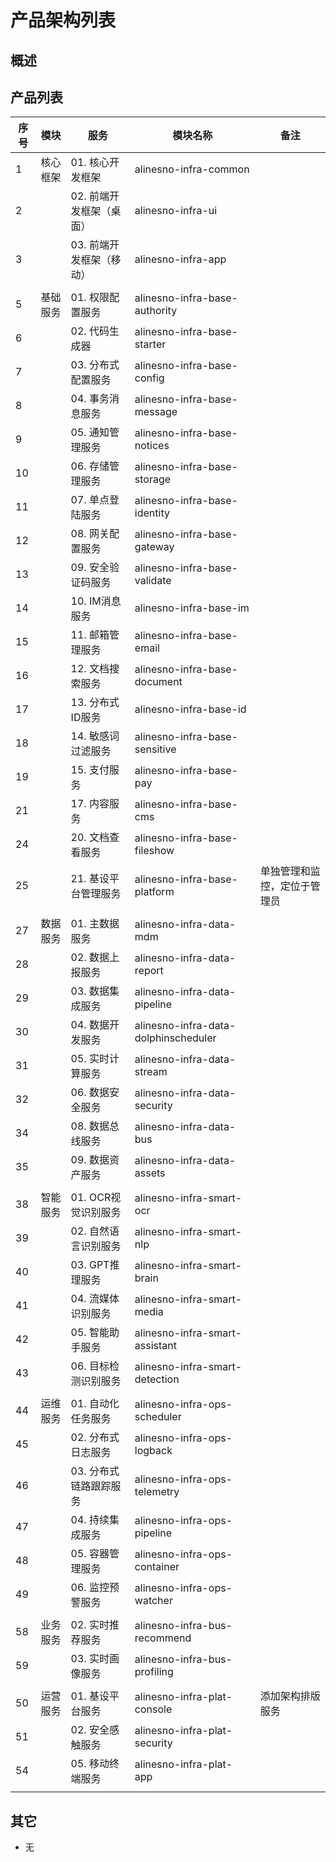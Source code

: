 # 产品架构列表

## 概述

## 产品列表

| 序号 | 模块     | 服务                                   | 模块名称                             | 备注                         |
|------|----------|----------------------------------------|--------------------------------------|------------------------------|
| 1    | 核心框架 | 01. 核心开发框架                       | alinesno-infra-common                |                              |
| 2    |          | 02. 前端开发框架（桌面）               | alinesno-infra-ui                    |                              |
| 3    |          | 03. 前端开发框架（移动）               | alinesno-infra-app                   |                              |
|      |          |                                        |                                      |                              |
| 5    | 基础服务 | 01. 权限配置服务                       | alinesno-infra-base-authority        |                              |
| 6    |          | 02. 代码生成器                         | alinesno-infra-base-starter             |                              |
| 7    |          | 03. 分布式配置服务                     | alinesno-infra-base-config           |                              |
| 8    |          | 04. 事务消息服务                       | alinesno-infra-base-message          |                              |
| 9    |          | 05. 通知管理服务                       | alinesno-infra-base-notices          |                              |
| 10   |          | 06. 存储管理服务                       | alinesno-infra-base-storage          |                              |
| 11   |          | 07. 单点登陆服务                       | alinesno-infra-base-identity              |                              |
| 12   |          | 08. 网关配置服务                       | alinesno-infra-base-gateway          |                              |
| 13   |          | 09. 安全验证码服务                     | alinesno-infra-base-validate         |                              |
| 14   |          | 10. IM消息服务                         | alinesno-infra-base-im               |                              |
| 15   |          | 11. 邮箱管理服务                       | alinesno-infra-base-email            |                              |
| 16   |          | 12. 文档搜索服务                       | alinesno-infra-base-document         |                              |
| 17   |          | 13. 分布式ID服务                       | alinesno-infra-base-id               |                              |
| 18   |          | 14. 敏感词过滤服务                     | alinesno-infra-base-sensitive        |                              |
| 19   |          | 15. 支付服务                           | alinesno-infra-base-pay              |                              |
| 21   |          | 17. 内容服务                           | alinesno-infra-base-cms              |                              |
| 24   |          | 20. 文档查看服务                       | alinesno-infra-base-fileshow         |                              |
| 25   |          | 21. 基设平台管理服务                   | alinesno-infra-base-platform         | 单独管理和监控，定位于管理员 |
|      |          |                                        |                                      |                              |
| 27   | 数据服务 | 01. 主数据服务                         | alinesno-infra-data-mdm              |                              |
| 28   |          | 02. 数据上报服务                       | alinesno-infra-data-report           |                              |
| 29   |          | 03. 数据集成服务                       | alinesno-infra-data-pipeline           |                              |
| 30   |          | 04. 数据开发服务                       | alinesno-infra-data-dolphinscheduler |                              |
| 31   |          | 05. 实时计算服务                       | alinesno-infra-data-stream            |                              |
| 32   |          | 06. 数据安全服务                       | alinesno-infra-data-security         |                              |
| 34   |          | 08. 数据总线服务                       | alinesno-infra-data-bus              |                              |
| 35   |          | 09. 数据资产服务                       | alinesno-infra-data-assets           |                              |
|      |          |                                        |                                      |                              |
| 38   | 智能服务 | 01. OCR视觉识别服务                    | alinesno-infra-smart-ocr                |                              |
| 39   |          | 02. 自然语言识别服务                   | alinesno-infra-smart-nlp                |                              |
| 40   |          | 03. GPT推理服务                        | alinesno-infra-smart-brain                |                              |
| 41   |          | 04. 流媒体识别服务                     | alinesno-infra-smart-media              |                              |
| 42   |          | 05. 智能助手服务                       | alinesno-infra-smart-assistant         |                              |
| 43   |          | 06. 目标检测识别服务                    | alinesno-infra-smart-detection         |                              |
|      |          |                                        |                                      |                              |
| 44   | 运维服务 | 01. 自动化任务服务 | alinesno-infra-ops-scheduler         |                              |
| 45   |          | 02. 分布式日志服务                     | alinesno-infra-ops-logback            |                              |
| 46   |          | 03. 分布式链路跟踪服务                 | alinesno-infra-ops-telemetry         |                              |
| 47   |          | 04. 持续集成服务                       | alinesno-infra-ops-pipeline              |                              |
| 48   |          | 05. 容器管理服务                       | alinesno-infra-ops-container         |                              |
| 49   |          | 06. 监控预警服务                       | alinesno-infra-ops-watcher           |                              |
|      |          |                                        |                                      |                              |
| 58   |  业务服务         | 02. 实时推荐服务                       | alinesno-infra-bus-recommend         |                              |
| 59   |          | 03. 实时画像服务                       | alinesno-infra-bus-profiling         |                              |
|      |          |                                        |                                      |                              |
| 50   | 运营服务 | 01. 基设平台服务                       | alinesno-infra-plat-console             | 添加架构排版服务             |
| 51   |          | 02. 安全感触服务                       | alinesno-infra-plat-security         |                              |
| 54   |          | 05. 移动终端服务                       | alinesno-infra-plat-app              |                              |
|      |          |                                        |                                      |                              |

## 其它

- 无
